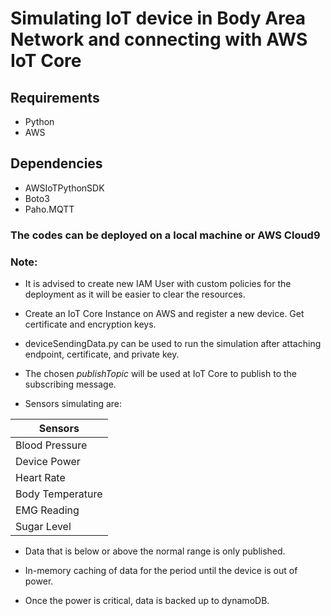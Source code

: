 # Simulating IoT device in Body Area Network and connecting with AWS IoT Core

## Requirements 
* Python
* AWS 

## Dependencies
* AWSIoTPythonSDK
* Boto3
* Paho.MQTT

### The codes can be deployed on a local machine or AWS Cloud9

### Note:

* It is advised to create new IAM User with custom policies for the deployment as it will be easier to clear the resources. 
  
* Create an IoT Core Instance on AWS and register a new device. Get certificate and encryption keys.

* deviceSendingData.py can be used to run the simulation after attaching endpoint, certificate, and private key.

* The chosen _publishTopic_ will be used at IoT Core to publish to the subscribing message. 

* Sensors simulating are:

| Sensors       |
| ------------- |
| Blood Pressure      | 
| Device Power    | 
| Heart Rate | 
| Body Temperature     | 
| EMG Reading | 
| Sugar Level | 


* Data that is below or above the normal range is only published. 

* In-memory caching of data for the period until the device is out of power. 

* Once the power is critical, data is backed up to dynamoDB.




